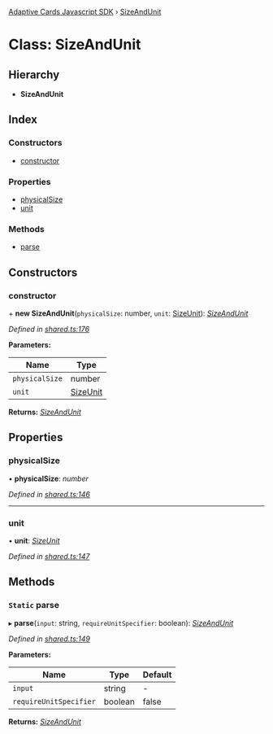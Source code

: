 [Adaptive Cards Javascript SDK](../README.md) › [SizeAndUnit](sizeandunit.md)

# Class: SizeAndUnit

## Hierarchy

* **SizeAndUnit**

## Index

### Constructors

* [constructor](sizeandunit.md#constructor)

### Properties

* [physicalSize](sizeandunit.md#physicalsize)
* [unit](sizeandunit.md#unit)

### Methods

* [parse](sizeandunit.md#static-parse)

## Constructors

###  constructor

\+ **new SizeAndUnit**(`physicalSize`: number, `unit`: [SizeUnit](../enums/sizeunit.md)): *[SizeAndUnit](sizeandunit.md)*

*Defined in [shared.ts:176](https://github.com/microsoft/AdaptiveCards/blob/8588bd5ad/source/nodejs/adaptivecards/src/shared.ts#L176)*

**Parameters:**

Name | Type |
------ | ------ |
`physicalSize` | number |
`unit` | [SizeUnit](../enums/sizeunit.md) |

**Returns:** *[SizeAndUnit](sizeandunit.md)*

## Properties

###  physicalSize

• **physicalSize**: *number*

*Defined in [shared.ts:146](https://github.com/microsoft/AdaptiveCards/blob/8588bd5ad/source/nodejs/adaptivecards/src/shared.ts#L146)*

___

###  unit

• **unit**: *[SizeUnit](../enums/sizeunit.md)*

*Defined in [shared.ts:147](https://github.com/microsoft/AdaptiveCards/blob/8588bd5ad/source/nodejs/adaptivecards/src/shared.ts#L147)*

## Methods

### `Static` parse

▸ **parse**(`input`: string, `requireUnitSpecifier`: boolean): *[SizeAndUnit](sizeandunit.md)*

*Defined in [shared.ts:149](https://github.com/microsoft/AdaptiveCards/blob/8588bd5ad/source/nodejs/adaptivecards/src/shared.ts#L149)*

**Parameters:**

Name | Type | Default |
------ | ------ | ------ |
`input` | string | - |
`requireUnitSpecifier` | boolean | false |

**Returns:** *[SizeAndUnit](sizeandunit.md)*
